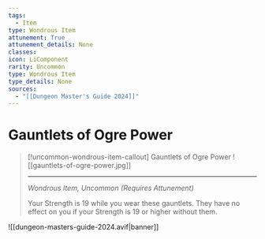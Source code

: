 ```yaml
---
tags:
  - Item
type: Wondrous Item
attunement: True
attunement_details: None
classes:
icon: LiComponent
rarity: Uncommon
type: Wondrous Item
type_details: None
sources: 
  - "[[Dungeon Master's Guide 2024]]"
---
```

# Gauntlets of Ogre Power
>[!uncommon-wondrous-item-callout] Gauntlets of Ogre Power
>![[gauntlets-of-ogre-power.jpg]]
>
>- - -
>_Wondrous Item, Uncommon (Requires Attunement)_
>
>Your Strength is 19 while you wear these gauntlets. They have no effect on you if your Strength is 19 or higher without them.
>


![[dungeon-masters-guide-2024.avif|banner]]